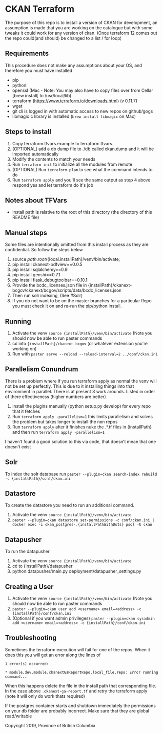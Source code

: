 # CKAN Terraform
The purpose of this repo is to install a version of CKAN for development, an assumption is made
that you are working on the catalogue but with some tweaks it could work for any version of ckan.
(Once terraform 12 comes out the repo could(and should) be changed to a list / for loop)

## Requirements
This procedure does not make any assumptions about your OS, and therefore you must have installed
- pip
- python
- openssl (Mac - Note: You may also have to copy files over from Cellar [brew install] to /usr/local/lib)
- terraform (https://www.terraform.io/downloads.html) (v 0.11.7)
- wget
- git cli is logged in with automatic access to new repos on github/gogs
- libmagic c library is installed (`brew install libmagic` on Mac)

## Steps to install
1) Copy terraform.tfvars.example to terraform.tfvars.
2) (OPTIONAL) add a db dump file to ./db called ckan.dump and it will be imported automatically
3) Modify the contents  to match your needs
4) Run `terraform init` to initialize all the modules from remote
5) (OPTIONAL) Run `terraform plan` to see what the command intends to do
6) Run `terraform apply` and you'll see the same output as step 4 above respond yes and let
terraform do it's job

## Notes about TFVars
- Install path is relative to the root of this directory (the directory of this README file)

## Manual steps
Some files are intentionally omitted from this install process as they are confidential. So follow the steps below
1) source ${path.root}/${local.installPath}/venv/bin/activate;
2) pip install ckanext-pdfview==0.0.5
3) pip install sqlalchemy==0.9
4) pip install genshi==0.7.1
5) pip install flask_debugtoolbar==0.10.1
6) Provide the bcdc_licenses.json file in {installPath}/ckanext-bcgov/ckanext/bcgov/scripts/data/bcdc_licenses.json
7) Then run solr indexing, (See #Solr)
8) If you do not want to be on the master branches for a particular Repo you must check it on and
re-run the pip/python install.


## Running
1) Activate the venv `source {installPath}/venv/bin/activate` (Note you should now be able to run paster commands
2) cd into `{installPath}/ckanext-bcgov` (or whatever extension you're working on)
3) Run with `paster serve --reload --reload-interval=2 ../conf/ckan.ini`

## Parallelism Conundrum
There is a problem where if you run terraform apply as normal the venv will not be set up perfectly.
This is due to it installing things into that environment in parallel. There is at present 3 work arounds.
Listed in order of there effectiveness (higher numbers are better)
1) Install the plugins manually (python setup.py develop) for every repo that it fetches
2) Run `terraform apply -parallelism=1` this limits parallelism and solves the problem but takes longer to install the non repos
3) Run `terraform apply` after it finishes nuke the .*.tf files in {installPath} and then run `terraform apply -parallelism=1`

I haven't found a good solution to this via code, that doesn't mean that one doesn't exist

## Solr
To index the solr database run `paster --plugin=ckan search-index rebuild -c {installPath}/conf/ckan.ini`

## Datastore
To create the datastore you need to run an additional command.
1) Activate the venv `source {installPath}/venv/bin/activate`
2) `paster --plugin=ckan datastore set-permissions -c conf/ckan.ini | docker exec -i ckan_postgres-.{installPathWithDots} psql -U ckan`

## Datapusher
To run the datapusher
1) Activate the venv `source {installPath}/venv/bin/activate`
2) cd to {installPath}/datapusher
3) python datapusher/main.py deployment/datapusher_settings.py

## Creating a User
1) Activate the venv `source {installPath}/venv/bin/activate` (Note you should now be able to run paster commands
2) `paster --plugin=ckan user add <username> email=<address> -c {installPath}/conf/ckan.ini`
3) (Optional if you want admin privileges) `paster --plugin=ckan sysadmin add <username> email=<address> -c {installPath}/conf/ckan.ini`

## Troubleshooting
Sometimes the terraform execution will fail for one of the repos. When it does this
you will get an error along the lines of
```
1 error(s) occurred:

* module.dev.module.ckanextGaReportRepo.local_file.repo: Error running command...
```

When this happens delete the file in the install path that corresponding file.
In the case above `.ckanext-ga-report.tf` and retry the terraform apply (note it will only do work thats required)

If the postgres container starts and shutdown immediately the permissions on your db folder are probably incorrect.
Make sure that they are global read/writable

Copyright 2019, Province of British Columbia.